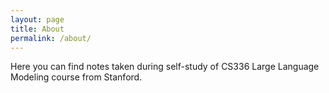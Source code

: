 ```yaml
---
layout: page
title: About
permalink: /about/
---
```


Here you can find notes taken during self-study of CS336 Large Language Modeling course from Stanford.